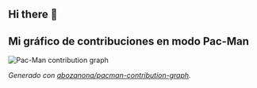 ## Hi there 👋

<!--
**DavidRendonDev/DavidRendonDev** is a ✨ _special_ ✨ repository because its `README.md` (this file) appears on your GitHub profile.

Here are some ideas to get you started:

- 🔭 I’m currently working on ...
- 🌱 I’m currently learning ...
- 👯 I’m looking to collaborate on ...
- 🤔 I’m looking for help with ...
- 💬 Ask me about ...
- 📫 How to reach me: ...
- 😄 Pronouns: ...
- ⚡ Fun fact: ...
-->
## Mi gráfico de contribuciones en modo Pac-Man

<picture>
  <source media="(prefers-color-scheme: dark)" srcset="https://raw.githubusercontent.com/[DavidRendonDev]/[DavidRendonDev]/output/pacman-contribution-graph-dark.svg">
  <source media="(prefers-color-scheme: light)" srcset="https://raw.githubusercontent.com/[DavidRendonDev]/[DavidRendonDev]/output/pacman-contribution-graph.svg">
  <img alt="Pac-Man contribution graph" src="https://raw.githubusercontent.com/[DavidRendonDev]/[DavidRendonDev]/output/pacman-contribution-graph.svg">
</picture>

_Generado con [abozanona/pacman-contribution-graph](https://github.com/abozanona/pacman-contribution-graph)._
